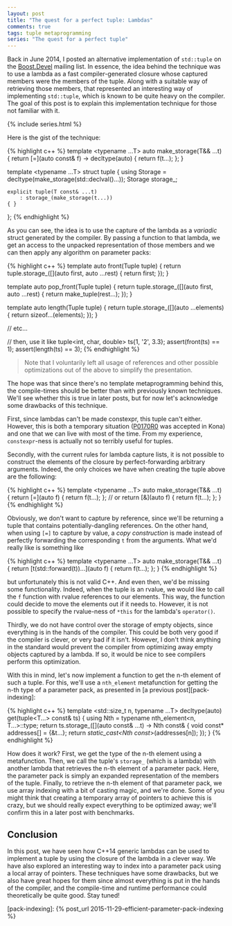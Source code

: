 ```yaml
---
layout: post
title: "The quest for a perfect tuple: Lambdas"
comments: true
tags: tuple metaprogramming
series: "The quest for a perfect tuple"
---
```


Back in June 2014, I posted an alternative implementation of `std::tuple` on
the [Boost.Devel][original-post] mailing list. In essence, the idea behind the
technique was to use a lambda as a fast compiler-generated closure whose
captured members were the members of the tuple. Along with a suitable way of
retrieving those members, that represented an interesting way of implementing
`std::tuple`, which is known to be quite heavy on the compiler. The goal of
this post is to explain this implementation technique for those not familiar
with it.

{% include series.html %}

Here is the gist of the technique:

{% highlight c++ %}
template <typename ...T>
auto make_storage(T&& ...t) {
    return [=](auto const& f) -> decltype(auto) { return f(t...); };
}

template <typename ...T>
struct tuple {
    using Storage = decltype(make_storage(std::declval<T>()...));
    Storage storage_;

    explicit tuple(T const& ...t)
        : storage_(make_storage(t...))
    { }
};
{% endhighlight %}

As you can see, the idea is to use the capture of the lambda as a _variadic_
struct generated by the compiler. By passing a function to that lambda, we
get an access to the unpacked representation of those members and we can
then apply any algorithm on parameter packs:

{% highlight c++ %}
template <typename Tuple>
auto front(Tuple tuple) {
    return tuple.storage_([](auto first, auto ...rest) {
        return first;
    });
}

template <typename Tuple>
auto pop_front(Tuple tuple) {
    return tuple.storage_([](auto first, auto ...rest) {
        return make_tuple(rest...);
    });
}

template <typename Tuple>
auto length(Tuple tuple) {
    return tuple.storage_([](auto ...elements) {
        return sizeof...(elements);
    });
}

// etc...

// then, use it like
tuple<int, char, double> ts{1, '2', 3.3};
assert(front(ts) == 1);
assert(length(ts) == 3);
{% endhighlight %}

> Note that I voluntarily left all usage of references and other possible
> optimizations out of the above to simplify the presentation.

The hope was that since there's no template metaprogramming behind this, the
compile-times should be better than with previously known techniques. We'll
see whether this is true in later posts, but for now let's acknowledge some
drawbacks of this technique.

First, since lambdas can't be made constexpr, this tuple can't either. However,
this is both a temporary situation ([P0170R0][] was accepted in Kona) and one
that we can live with most of the time. From my experience, `constexpr`-ness
is actually not so terribly useful for tuples.

Secondly, with the current rules for lambda capture lists, it is not possible
to construct the elements of the closure by perfect-forwarding arbitrary
arguments. Indeed, the only choices we have when creating the tuple above are
the following:

{% highlight c++ %}
template <typename ...T>
auto make_storage(T&& ...t) {
    return [=](auto f) { return f(t...); };
    // or
    return [&](auto f) { return f(t...); };
}
{% endhighlight %}

Obviously, we don't want to capture by reference, since we'll be returning a
tuple that contains potentially-dangling references. On the other hand, when
using `[=]` to capture by value, a _copy construction_ is made instead of
perfectly forwarding the corresponding `t` from the arguments. What we'd
really like is something like

{% highlight c++ %}
template <typename ...T>
auto make_storage(T&& ...t) {
    return [t(std::forward<T>(t))...](auto f) { return f(t...); };
}
{% endhighlight %}

but unfortunately this is not valid C++. And even then, we'd be missing some
functionality. Indeed, when the tuple is an rvalue, we would like to call the
`f` function with rvalue references to our elements. This way, the function
could decide to move the elements out if it needs to. However, it is not
possible to specify the rvalue-ness of `*this` for the lambda's `operator()`.

Thirdly, we do not have control over the storage of empty objects, since
everything is in the hands of the compiler. This could be both very good if
the compiler is clever, or very bad if it isn't. However, I don't think
anything in the standard would prevent the compiler from optimizing away
empty objects captured by a lambda. If so, it would be nice to see compilers
perform this optimization.

With this in mind, let's now implement a function to get the n-th element of
such a tuple. For this, we'll use a `nth_element` metafunction for getting the
n-th type of a parameter pack, as presented in [a previous post][pack-indexing]:

{% highlight c++ %}
template <std::size_t n, typename ...T>
decltype(auto) get(tuple<T...> const& ts) {
    using Nth = typename nth_element<n, T...>::type;
    return ts.storage_([](auto const& ...t) -> Nth const& {
        void const* addresses[] = {&t...};
        return *static_cast<Nth const*>(addresses[n]);
    });
}
{% endhighlight %}

How does it work? First, we get the type of the n-th element using a
metafunction. Then, we call the tuple's `storage_` (which is a lambda)
with another lambda that retrieves the n-th element of a parameter pack.
Here, the parameter pack is simply an expanded representation of the members
of the tuple. Finally, to retrieve the n-th element of that parameter pack,
we use array indexing with a bit of casting magic, and we're done. Some of
you might think that creating a temporary array of pointers to achieve this
is crazy, but we should really expect everything to be optimized away; we'll
confirm this in a later post with benchmarks.

<!-- TODO: Show how to implement other algorithms? -->

## Conclusion

In this post, we have seen how C++14 generic lambdas can be used to implement
a tuple by using the closure of the lambda in a clever way. We have also
explored an interesting way to index into a parameter pack using a local
array of pointers. These techniques have some drawbacks, but we also have
great hopes for them since almost everything is put in the hands of the
compiler, and the compile-time and runtime performance could theoretically
be quite good. Stay tuned!


<!-- Links -->
[original-post]: http://lists.boost.org/Archives/boost/2014/06/214213.php
[P0170R0]: http://www.open-std.org/jtc1/sc22/wg21/docs/papers/2015/p0170r0.pdf
[pack-indexing]: {% post_url 2015-11-29-efficient-parameter-pack-indexing %}
